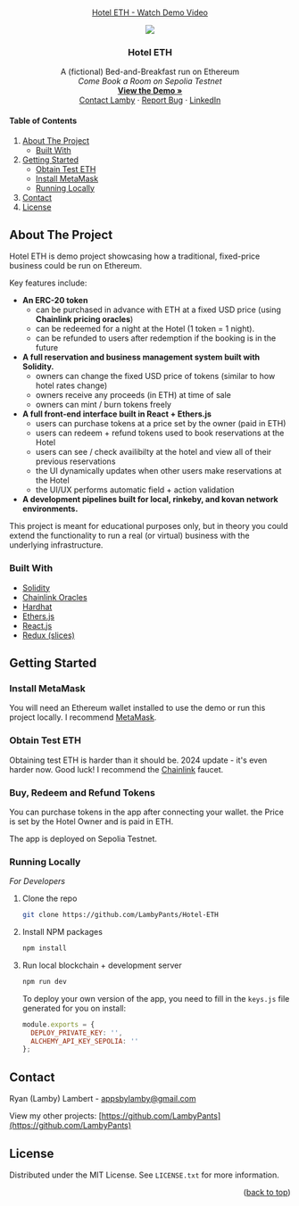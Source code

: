 <div id="top"></div>
<br />
<div align="center">

<a href="https://www.loom.com/share/9e679a92605549bd9d6ff42d057b295e">
    <p>Hotel ETH - Watch Demo Video</p>
    <img style="max-width:300px;" src="https://cdn.loom.com/sessions/thumbnails/9e679a92605549bd9d6ff42d057b295e-with-play.gif">
  </a>
  <h3 align="center">Hotel ETH</h3>

  <p align="center">
    A (fictional) Bed-and-Breakfast run on Ethereum
    <br />
     <em>Come Book a Room on Sepolia Testnet</em>
     <br />
    <a href="https://lambypants.github.io/Hotel-ETH/"><strong>View the Demo »</strong></a>
    <br />
    <a  title="contact developer" href="mailto:appsbylamby@gmail.com">Contact Lamby</a>
    ·
    <a href="https://github.com/LambyPants/Hotel-ETH/issues">Report Bug</a>
    ·
    <a href="https://www.linkedin.com/in/ryan-lambert-58202596/"">LinkedIn</a>
  </p>
</div>

#### Table of Contents

  <ol>
    <li>
      <a href="#about-the-project">About The Project</a>
      <ul>
        <li><a href="#built-with">Built With</a></li>
      </ul>
    </li>
    <li>
      <a href="#getting-started">Getting Started</a>
      <ul>
        <li><a href="#obtain-test-ETH">Obtain Test ETH</a></li>
        <li><a href="#install-metamask">Install MetaMask</a></li>
        <li><a href="#running-locally">Running Locally</a></li>
      </ul>
    </li>
    <li><a href="#contact">Contact</a></li>
    <li><a href="#license">License</a></li>
  </ol>

<!-- ABOUT THE PROJECT -->

## About The Project

Hotel ETH is demo project showcasing how a traditional, fixed-price business could be run on Ethereum.

Key features include:

- <strong>An ERC-20 token</strong>
  - can be purchased in advance with ETH at a fixed USD price (using <strong>Chainlink pricing oracles</strong>)
  - can be redeemed for a night at the Hotel (1 token = 1 night).
  - can be refunded to users after redemption if the booking is in the future
- <strong>A full reservation and business management system built with Solidity.</strong>
  - owners can change the fixed USD price of tokens (similar to how hotel rates change)
  - owners receive any proceeds (in ETH) at time of sale
  - owners can mint / burn tokens freely
- <strong>A full front-end interface built in React + Ethers.js</strong>
  - users can purchase tokens at a price set by the owner (paid in ETH)
  - users can redeem + refund tokens used to book reservations at the Hotel
  - users can see / check availibilty at the hotel and view all of their previous reservations
  - the UI dynamically updates when other users make reservations at the Hotel
  - the UI/UX performs automatic field + action validation
- <strong>A development pipelines built for local, rinkeby, and kovan network environments.</strong>

This project is meant for educational purposes only, but in theory you could extend the functionality to run a real (or virtual) business with the underlying infrastructure.

### Built With

- [Solidity](https://docs.soliditylang.org/en/v0.8.11/)
- [Chainlink Oracles](https://data.chain.link/)
- [Hardhat](https://hardhat.org/getting-started/)
- [Ethers.js](https://docs.ethers.io/v5/single-page/)
- [React.js](https://reactjs.org/)
- [Redux (slices)](https://redux-toolkit.js.org/api/createslice)

## Getting Started

### Install MetaMask

You will need an Ethereum wallet installed to use the demo or run this project locally. I recommend [MetaMask](https://metamask.io/).

### Obtain Test ETH

Obtaining test ETH is harder than it should be. 2024 update - it's even harder now. Good luck! I recommend the [Chainlink](https://faucets.chain.link/) faucet.

### Buy, Redeem and Refund Tokens

You can purchase tokens in the app after connecting your wallet. the Price is set by the Hotel Owner and is paid in ETH.

The app is deployed on Sepolia Testnet.

### Running Locally

_For Developers_

1. Clone the repo
   ```sh
   git clone https://github.com/LambyPants/Hotel-ETH
   ```
2. Install NPM packages
   ```sh
   npm install
   ```
3. Run local blockchain + development server

   ```sh
   npm run dev
   ```

   To deploy your own version of the app, you need to fill in the `keys.js` file generated for you on install:

   ```js
   module.exports = {
     DEPLOY_PRIVATE_KEY: '',
     ALCHEMY_API_KEY_SEPOLIA: ''
   };
   ```

<!-- CONTACT -->

## Contact

Ryan (Lamby) Lambert - appsbylamby@gmail.com

View my other projects: [https://github.com/LambyPants](https://github.com/LambyPants)

## License

Distributed under the MIT License. See `LICENSE.txt` for more information.

<p align="right">(<a href="#top">back to top</a>)</p>
